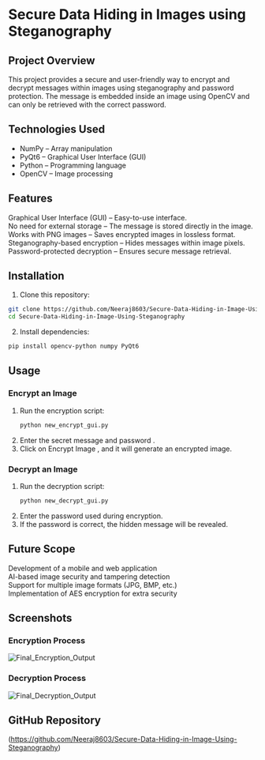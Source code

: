 # Secure Data Hiding in Images using Steganography

## Project Overview
This project provides a secure and user-friendly way to encrypt and decrypt messages within images using steganography and password protection. The message is embedded inside an image using OpenCV and can only be retrieved with the correct password.

## Technologies Used
-   NumPy   – Array manipulation
-   PyQt6   – Graphical User Interface (GUI)
-   Python   – Programming language
-   OpenCV   – Image processing

## Features
  Graphical User Interface (GUI)   – Easy-to-use interface.  
  No need for external storage   – The message is stored directly in the image.  
  Works with PNG images   – Saves encrypted images in lossless format.
  Steganography-based encryption   – Hides messages within image pixels.  
  Password-protected decryption   – Ensures secure message retrieval.  

## Installation
1.   Clone this repository:    
   ```bash
   git clone https://github.com/Neeraj8603/Secure-Data-Hiding-in-Image-Using-Steganography
   cd Secure-Data-Hiding-in-Image-Using-Steganography
   ```
2.   Install dependencies:    
   ```bash
   pip install opencv-python numpy PyQt6
   ```

## Usage
### Encrypt an Image
1. Run the encryption script:
   ```bash
   python new_encrypt_gui.py
   ```
2. Enter the   secret message   and   password  .
3. Click on   Encrypt Image  , and it will generate an encrypted image.

### Decrypt an Image
1. Run the decryption script:
   ```bash
   python new_decrypt_gui.py
   ```
2. Enter the   password   used during encryption.
3. If the password is correct, the   hidden message   will be revealed.

## Future Scope
 Development of a   mobile and web application    
 AI-based   image security and tampering detection    
 Support for   multiple image formats   (JPG, BMP, etc.)  
 Implementation of   AES encryption   for extra security  

 ## Screenshots

### Encryption Process
![Final_Encryption_Output](Output/Final_Encryption_Output.png)

### Decryption Process
![Final_Decryption_Output](Output/Final_Decryption_Output.png)


## GitHub Repository
(https://github.com/Neeraj8603/Secure-Data-Hiding-in-Image-Using-Steganography)


